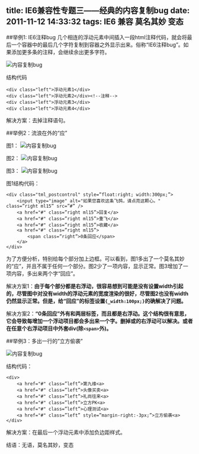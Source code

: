 title: IE6兼容性专题三——经典的内容复制bug
date: 2011-11-12 14:33:32
tags: IE6 兼容 莫名其妙 变态
---

##举例1: IE6注释bug
几个相连的浮动元素中间插入一段html注释代码，就会将最后一个容器中的最后几个字符复制到容器之外显示出来。俗称“IE6注释bug”。如果添加更多条的注释，会继续余出更多字符。

![内容复制bug](/img/ie6bug31.png)

结构代码

	<div class="left">浮动元素1</div>
	<div class="left">浮动元素2</div><!--注释-->
	<div class="left">浮动元素3</div>
	<div class="left">浮动元素4</div>

解决方案：去掉注释语句。

##举例2：流浪在外的“应”

图1：
![内容复制bug](/img/ie6bug32.png)

图2：
![内容复制bug](/img/ie6bug33.png)

图3：
![内容复制bug](/img/ie6bug34.png)

图1结构代码：

	<div class="tml_postcontrol" style=”float:right; width:300px;”>
		<input type="image" alt="如果您喜欢这条飞鸽，请点亮这颗心。" class=”right ml15” src=”#” />
	 	<a href="#" class=”right ml15”>回复</a>
	 	<a href="#" class=”right ml15”>重飞</a>
	 	<a href="#" class=”right ml15”>收藏</a>
	 	<a href="#" class=”right ml15”>
	 		<span class=”right”>0条回应</span>
	 	</a>
	</div>

为了方便分析，特别给每个部分加上边框。可以看到，图1多出了一个莫名其妙的“应”，并且不属于任何一个部分。图2少了一项内容，显示正常。图3增加了一项内容，多出来两个字“回应”。

解决方案1：**由于每个部分都是右浮动，很容易想到可能是没有设置width引起的，尽管图中对没有width的浮动元素的宽度渲染的很好，尽管图2也没有width仍然显示正常。但是，给“回应”的标签设置`{_width:100px;}`的确解决了问题。**

解决方案2：**“0条回应”外有和两层标签，而且都是右浮动。这个结构很有意思，它会导致每增加一个浮动项目都会多出来一个字。删掉或的右浮动可以解决。或者在任意个右浮动项目中外套div(除`<span>`外)。**

##举例3：多出一行的”立方偷袭”

![内容复制bug](/img/ie6bug35.png)

结构代码：

	<div>
		<a href="#" class=”left”>第九维<a>
		<a href="#" class=”left”>头像买卖<a>
		<a href="#" class=”left”>礼尚往来<a>
		<a href="#" class=”left”>立方PK<a>
		<a href="#" class=”left”>心理测试<a>
		<a href="#" class=”left” style=”margin-right:-3px;”>立方偷袭<a>
	</div>

解决方案：在最后一个浮动元素中添加负边距样式。

结语：无语，莫名其妙，变态


